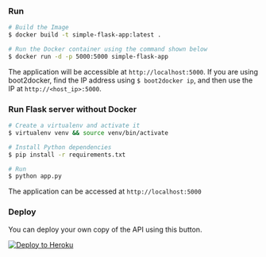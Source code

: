 ### Run
  ```bash
  # Build the Image
  $ docker build -t simple-flask-app:latest .

  # Run the Docker container using the command shown below
  $ docker run -d -p 5000:5000 simple-flask-app
  ```

The application will be accessible at ```http://localhost:5000```. If you are using boot2docker, find the IP address using ```$ boot2docker ip```, and then use the IP at ```http://<host_ip>:5000```.

### Run Flask server without Docker
  ```bash
  # Create a virtualenv and activate it
  $ virtualenv venv && source venv/bin/activate
  
  # Install Python dependencies
  $ pip install -r requirements.txt

  # Run
  $ python app.py
  ```
The application can be accessed at ```http://localhost:5000```

### Deploy
You can deploy your own copy of the API using this button.

[![Deploy to Heroku](https://www.herokucdn.com/deploy/button.png)](https://heroku.com/deploy)
